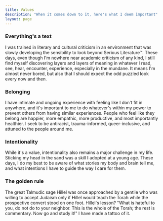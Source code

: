 ```yaml
---
title: Values
description: "When it comes down to it, here's what I deem important"
layout: page
---
```


### Everything's a text

I was trained in literary and cultural criticism in an environment that was slowly developing the sensibility to look beyond Serious Literature™. These days, even though I'm nowhere near academic criticism of any kind, I still find myself discovering layers and layers of meaning in whatever I read, see, hear, encounter, experience, especially in the mundane. It means I'm almost never bored, but also that I should expect the odd puzzled look every now and then.

### Belonging

I have intimate and ongoing experience with feeling like I don't fit in anywhere, and it's important to me to do whatever's within my power to prevent others from having similar experiences. People who feel like they belong are happier, more empathic, more productive, and most importantly healthier. I seek to be antiracist, trauma-informed, queer-inclusive, and attuned to the people around me.

### Intentionality

While it's a value, intentionality also remains a major challenge in my life. Sticking my head in the sand was a skill I adopted at a young age. These days, I do my best to be aware of what stories my body and brain tell me, and what intentions I have to guide the way I care for them.

### The golden rule

The great Talmudic sage Hillel was once approached by a gentile who was willing to accept Judaism only if Hillel would teach the Torah while the prospective convert stood on one foot. Hillel's lesson? "What is hateful to you, do not do to your neighbor. This is the whole of the Torah; the rest is commentary. Now go and study it!" I have made a tattoo of it.
